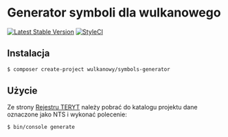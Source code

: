 # Generator symboli dla wulkanowego

[![Latest Stable Version](https://poser.pugx.org/wulkanowy/symbols-generator/version?format=flat-square)](https://packagist.org/packages/wulkanowy/symbols-generator)
[![StyleCI](https://styleci.io/repos/88377290/shield?branch=master)](https://styleci.io/repos/88377290)

## Instalacja

```bash
$ composer create-project wulkanowy/symbols-generator
```

## Użycie

Ze strony [Rejestru TERYT](http://eteryt.stat.gov.pl/eTeryt/rejestr_teryt/udostepnianie_danych/baza_teryt/uzytkownicy_indywidualni/pobieranie/pliki_pelne.aspx) należy pobrać do katalogu projektu dane oznaczone jako NTS i wykonać polecenie:

```bash
$ bin/console generate
```

